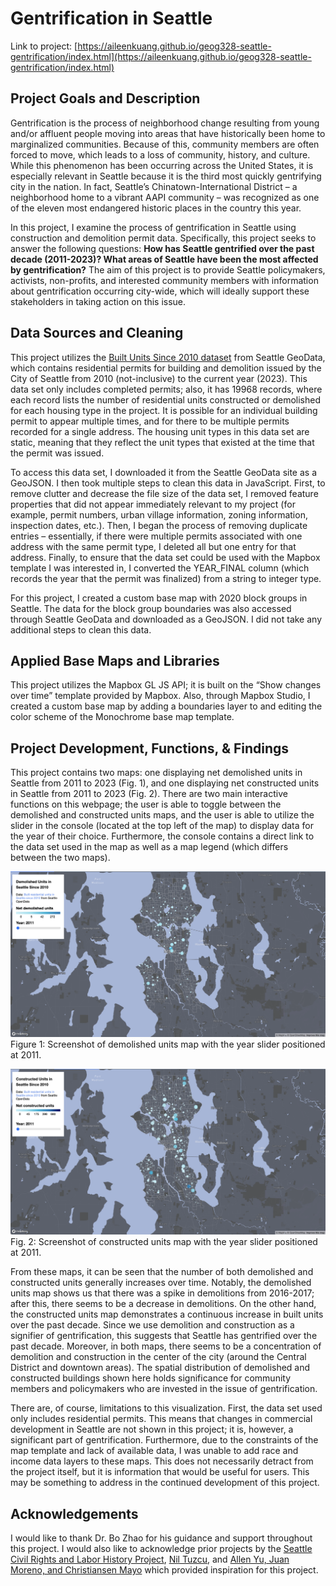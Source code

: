 # Gentrification in Seattle
Link to project: [https://aileenkuang.github.io/geog328-seattle-gentrification/index.html](https://aileenkuang.github.io/geog328-seattle-gentrification/index.html)

## Project Goals and Description

Gentrification is the process of neighborhood change resulting from young and/or affluent people moving into areas that have historically been home to marginalized communities. Because of this, community members are often forced to move, which leads to a loss of community, history, and culture. While this phenomenon has been occurring across the United States, it is especially relevant in Seattle because it is the third most quickly gentrifying city in the nation. In fact, Seattle’s Chinatown-International District – a neighborhood home to a vibrant AAPI community – was recognized as one of the eleven most endangered historic places in the country this year. 

In this project, I examine the process of gentrification in Seattle using construction and demolition permit data. Specifically, this project seeks to answer the following questions: **How has Seattle gentrified over the past decade (2011-2023)? What areas of Seattle have been the most affected by gentrification?** The aim of this project is to provide Seattle policymakers, activists, non-profits, and interested community members with information about gentrification occurring city-wide, which will ideally support these stakeholders in taking action on this issue.

## Data Sources and Cleaning

This project utilizes the [Built Units Since 2010 dataset](https://data-seattlecitygis.opendata.arcgis.com/datasets/SeattleCityGIS::built-units-since-2010/explore) from Seattle GeoData, which contains residential permits for building and demolition issued by the City of Seattle from 2010 (not-inclusive) to the current year (2023). This data set only includes completed permits; also, it has 19968 records, where each record lists the number of residential units constructed or demolished for each housing type in the project. It is possible for an individual building permit to appear multiple times, and for there to be multiple permits recorded for a single address. The housing unit types in this data set are static, meaning that they reflect the unit types that existed at the time that the permit was issued.

To access this data set, I downloaded it from the Seattle GeoData site as a GeoJSON. I then took multiple steps to clean this data in JavaScript. First, to remove clutter and decrease the file size of the data set, I removed feature properties that did not appear immediately relevant to my project (for example, permit numbers, urban village information, zoning information, inspection dates, etc.). Then, I began the process of removing duplicate entries – essentially, if there were multiple permits associated with one address with the same permit type, I deleted all but one entry for that address. Finally, to ensure that the data set could be used with the Mapbox template I was interested in, I converted the YEAR_FINAL column (which records the year that the permit was finalized) from a string to integer type. 

For this project, I created a custom base map with 2020 block groups in Seattle. The data for the block group boundaries was also accessed through Seattle GeoData and downloaded as a GeoJSON. I did not take any additional steps to clean this data. 

## Applied Base Maps and Libraries

This project utilizes the Mapbox GL JS API; it is built on the “Show changes over time” template provided by Mapbox. Also, through Mapbox Studio, I created a custom base map by adding a boundaries layer to and editing the color scheme of the Monochrome base map template.

## Project Development, Functions, & Findings

This project contains two maps: one displaying net demolished units in Seattle from 2011 to 2023 (Fig. 1), and one displaying net constructed units in Seattle from 2011 to 2023 (Fig. 2). There are two main interactive functions on this webpage; the user is able to toggle between the demolished and constructed units maps, and the user is able to utilize the slider in the console (located at the top left of the map) to display data for the year of their choice. Furthermore, the console contains a direct link to the data set used in the map as well as a map legend (which differs between the two maps).

![demolished units](images/demolished-units-ss.png)
Figure 1: Screenshot of demolished units map with the year slider positioned at 2011.

![constructed units](images/constructed-units-ss.png)
Fig. 2: Screenshot of constructed units map with the year slider positioned at 2011.

From these maps, it can be seen that the number of both demolished and constructed units generally increases over time. Notably, the demolished units map shows us that there was a spike in demolitions from 2016-2017; after this, there seems to be a decrease in demolitions. On the other hand, the constructed units map demonstrates a continuous increase in built units over the past decade. Since we use demolition and construction as a signifier of gentrification, this suggests that Seattle has gentrified over the past decade. Moreover, in both maps, there seems to be a concentration of demolition and construction in the center of the city (around the Central District and downtown areas). The spatial distribution of demolished and constructed buildings shown here holds significance for community members and policymakers who are invested in the issue of gentrification. 

There are, of course, limitations to this visualization. First, the data set used only includes residential permits. This means that changes in commercial development in Seattle are not shown in this project; it is, however, a significant part of gentrification. Furthermore, due to the constraints of the map template and lack of available data, I was unable to add race and income data layers to these maps. This does not necessarily detract from the project itself, but it is information that would be useful for users. This may be something to address in the continued development of this project. 

## Acknowledgements

I would like to thank Dr. Bo Zhao for his guidance and support throughout this project. I would also like to acknowledge prior projects by the [Seattle Civil Rights and Labor History Project](https://depts.washington.edu/civilr/maps_race_seattle.htm), [Nil Tuzcu](https://www.niltuzcu.net/chinatown-mapping), and [Allen Yu, Juan Moreno, and Christiansen Mayo](https://storymaps.arcgis.com/stories/2f0792826dc14e0b99d04fc4c0142a3c) which provided inspiration for this project.